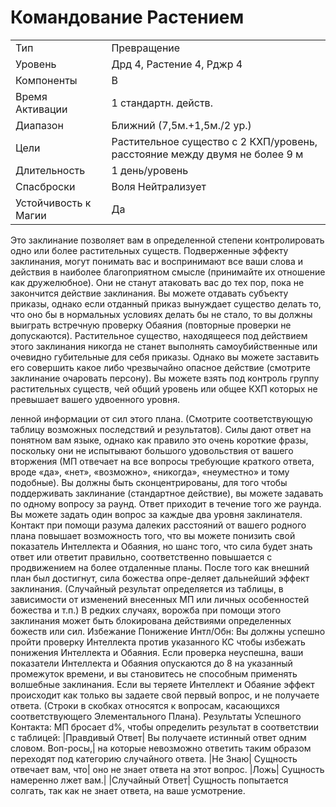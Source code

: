 
# Командование Растением

| | |
|---|---|
|Тип|Превращение|
|Уровень| Дрд 4, Растение 4, Рджр 4|
|Компоненты| В|
|Время Активации| 1 стандартн. действ.|
|Диапазон| Ближний (7,5м.+1,5м./2 ур.)|
|Цели| Растительное существо с 2 КХП/уровень, расстояние между двумя не более 9 м|
|Длительность| 1 день/уровень|
|Спасброски| Воля Нейтрализует|
|Устойчивость к Магии| Да|

Это заклинание позволяет вам в определенной степени контролировать одно или более растительных существ. Подверженные эффекту заклинания, могут понимать вас и воспринимают все ваши слова и действия в наиболее благоприятном смысле (принимайте их отношение как дружелюбное). Они не станут атаковать вас до тех пор, пока не закончится действие заклинания. Вы можете отдавать субъекту приказы, однако если отданный приказ вынуждает существо делать то, что оно бы в нормальных условиях делать бы не стало, то вы должны выиграть встречную проверку Обаяния (повторные проверки не допускаются). Растительное существо, находящееся под действием этого заклинания никогда не станет выполнять самоубийственные или очевидно губительные для себя приказы. Однако вы можете заставить его совершить какое либо чрезвычайно опасное действие (смотрите заклинание очаровать персону). Вы можете взять под контроль группу растительных существ, чей общий уровень или общее КХП которых не превышает вашего удвоенного уровня.

ленной информации от сил этого плана. (Смотрите соответствующую таблицу возможных последствий и результатов). Силы дают ответ на понятном вам языке, однако как правило это очень короткие фразы, поскольку они не испытывают большого удовольствия от вашего вторжения (МП отвечает на все вопросы требующие краткого ответа, вроде «да», «нет», «возможно», «никогда», «неуместно» и тому подобные). Вы должны быть сконцентрированы, для того чтобы поддерживать заклинание (стандартное действие), вы можете задавать по одному вопросу за раунд. Ответ приходит в течение того же раунда. Вы можете задать один вопрос за каждые два уровня заклинателя. Контакт при помощи разума далеких расстояний от вашего родного плана повышает возможность того, что вы можете понизить свой показатель Интеллекта и Обаяния, но шанс того, что сила будет знать ответ или ответит правильно, соответственно повышается с продвижением на более отдаленные планы. После того как внешний план был достигнут, сила божества опре-деляет дальнейший эффект заклинания. (Случайный результат определяется из таблицы, в зависимости от изменений внесенных МП или личных особенностей божества и т.п.) В редких случаях, ворожба при помощи этого заклинания может быть блокирована действиями определенных божеств или сил. Избежание Понижение Интл/Обн: Вы должны успешно пройти проверку Интеллекта против указанного КС чтобы избежать понижения Интеллекта и Обаяния. Если проверка неуспешна, ваши показатели Интеллекта и Обаяния опускаются до 8 на указанный промежуток времени, и вы становитесь не способным применять волшебные заклинания. Если вы теряете Интеллект и Обаяние эффект происходит как только вы задаете свой первый вопрос, и не получаете ответа. (Строки в скобках относятся к вопросам, касающихся соответствующего Элементального Плана). Результаты Успешного Контакта: МП бросает d%, чтобы определить результат в соответствии с таблицей: |Правдивый Ответ| Вы получаете истинный ответ одним словом. Воп-росы,| на которые невозможно ответить таким образом переходят под категорию случайного ответа. |Не Знаю| Сущность отвечает вам, что| оно не знает ответа на этот вопрос. |Ложь| Сущность намеренно лжет вам.| |Случайный Ответ| Сущность попытается солгать, так как не знает ответа, на ваше усмотрение.